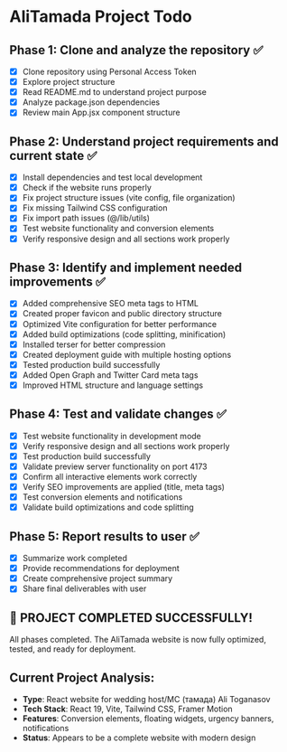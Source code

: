 # AliTamada Project Todo

## Phase 1: Clone and analyze the repository ✅
- [x] Clone repository using Personal Access Token
- [x] Explore project structure
- [x] Read README.md to understand project purpose
- [x] Analyze package.json dependencies
- [x] Review main App.jsx component structure

## Phase 2: Understand project requirements and current state ✅
- [x] Install dependencies and test local development
- [x] Check if the website runs properly
- [x] Fix project structure issues (vite config, file organization)
- [x] Fix missing Tailwind CSS configuration
- [x] Fix import path issues (@/lib/utils)
- [x] Test website functionality and conversion elements
- [x] Verify responsive design and all sections work properly

## Phase 3: Identify and implement needed improvements ✅
- [x] Added comprehensive SEO meta tags to HTML
- [x] Created proper favicon and public directory structure
- [x] Optimized Vite configuration for better performance
- [x] Added build optimizations (code splitting, minification)
- [x] Installed terser for better compression
- [x] Created deployment guide with multiple hosting options
- [x] Tested production build successfully
- [x] Added Open Graph and Twitter Card meta tags
- [x] Improved HTML structure and language settings

## Phase 4: Test and validate changes ✅
- [x] Test website functionality in development mode
- [x] Verify responsive design and all sections work properly
- [x] Test production build successfully
- [x] Validate preview server functionality on port 4173
- [x] Confirm all interactive elements work correctly
- [x] Verify SEO improvements are applied (title, meta tags)
- [x] Test conversion elements and notifications
- [x] Validate build optimizations and code splitting

## Phase 5: Report results to user ✅
- [x] Summarize work completed
- [x] Provide recommendations for deployment
- [x] Create comprehensive project summary
- [x] Share final deliverables with user

## 🎉 PROJECT COMPLETED SUCCESSFULLY!

All phases completed. The AliTamada website is now fully optimized, tested, and ready for deployment.

## Current Project Analysis:
- **Type**: React website for wedding host/MC (тамада) Ali Toganasov
- **Tech Stack**: React 19, Vite, Tailwind CSS, Framer Motion
- **Features**: Conversion elements, floating widgets, urgency banners, notifications
- **Status**: Appears to be a complete website with modern design

